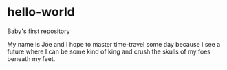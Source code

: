 # hello-world
Baby's first repository

My name is Joe and I hope to  master time-travel some day because I see a future where I can be some kind of king and crush the skulls of my foes beneath my feet.
